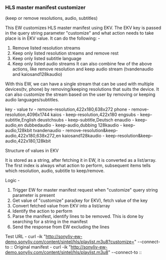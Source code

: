 ### HLS master manifest customizer
(keep or remove resolutions, audio, subtitles)

This EW customizes HLS master manifest using EKV. The EKV key is passed in the query string parameter "customize" and what action needs to take place is in EKV value. It can do the following: -

1. Remove listed resolution streams
2. Keep only listed resolution streams and remove rest
3. Keep only listed subtitle language
4. Keep only listed audio streams
It can also combine few of the above actions, like remove resolution and keep audio stream (tvandenaudio and kaiosand128kaudio)

With this EW, we can have a single stream that can be used with multiple devices(tv, phone) by removing/keeping resolutions that suits the device. It can also customize the stream based on the user by removing or keeping audio languages/subtitles.

key - value
tv - remove-resolution,422x180,638x272
phone - remove-resolution,4096x1744
kaios - keep-resolution,422x180
engsubs - keep-subtitle,English
deustchsubs - keep-subtitle,Deutsch
enaudio - keep-audio,en
dubbedaudio - keep-audio,dubbing
128kaudio - keep-audio,128kbit
tvandenaudio - remove-resolution&keep-audio,422x180,638x272,en
kaiosand128kaudio - keep-resolution&keep-audio,422x180,128kbit

Structure of values in EKV

It is stored as a string, after fetching it in EW, it is converted as a list/array. The first index is always what action to perform, subsequent items tells which resolution, audio, subtitle to keep/remove.

Logic - 
1. Trigger EW for master manifest request when "customize" query string parameter is present
2. Get value of "customize" para(key for EKV), fetch value of the key
3. Convert fetched value from EKV into a list/array
4. Identify the action to perform
5. Parse the manifest, identify lines to be removed. This is done by searching for a string in the manifest
6. Send the response from EW excluding the lines

Test URL - curl -ik "http://sonyliv-ew-demo.sonyliv.com/content/sintel/hls/playlist.m3u8?customize=<ekv-key>" --connect-to ::<stagingIP>
Original manifest - curl -ik "http://sonyliv-ew-demo.sonyliv.com/content/sintel/hls/playlist.m3u8" --connect-to ::<stagingIP>
